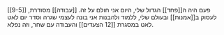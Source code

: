 [[9-5]]
פעם היה ה[[פחד]] הגדול שלי, היום אני חולם על זה. [[עבודה]] מסודרת, לעסוק ב[[אמנות]] ובעולם שלי, ללמוד ולהבנות
אני בונה לעצמי שגרה וסדר יום לאט לאט במסגרת [[12 הצעדים]] והעבודה עם שחר, וזה נפלא.